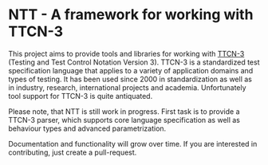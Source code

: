 # NTT - A framework for working with TTCN-3 

This project aims to provide tools and libraries for working with
[TTCN-3](etsi-homepage) (Testing and Test Control Notation Version 3). TTCN-3 is
a standardized test specification language that applies to a variety of
application domains and types of testing. It has been used since 2000 in
standardization as well as in industry, research, international projects and
academia. Unfortunately tool support for TTCN-3 is quite antiquated.

[etsi-homepage]: http://www.ttcn-3.org/

Please note, that NTT is still work in progress. First task is to provide a
TTCN-3 parser, which supports core language specification as well as behaviour
types and advanced parametrization.

Documentation and functionality will grow over time. If you are interested in
contributing, just create a pull-request.


